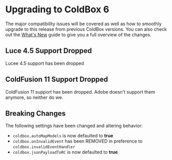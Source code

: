 # Upgrading to ColdBox 6

The major compatibility issues will be covered as well as how to smoothly upgrade to this release from previous ColdBox versions. You can also check out the [What's New](whats-new-with-6.0.0.md) guide to give you a full overview of the changes.

## Luce 4.5 Support Dropped

Lucee 4.5 support has been dropped

## ColdFusion 11 Support Dropped

ColdFusion 11 support has been dropped. Adobe doesn't support them anymore, so neither do we.

## Breaking Changes

The following settings have been changed and altering behavior:

* `coldbox.autoMapModels` is now defaulted to **true**
* `coldbox.onInvalidEvent` has been REMOVED in preference to `coldbox.invalidEventHandler`
* `coldbox.jsonPayloadToRC` is now defaulted to **true**

